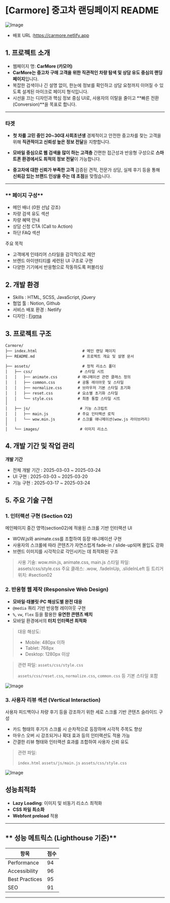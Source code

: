 # [Carmore] 중고차 랜딩페이지 README

![Image](https://github.com/user-attachments/assets/ae47b0d0-cc56-4604-afa1-90a8c2e2cdcf)


- 배포 URL :https://carmore.netlify.app

## 1. 프로젝트 소개
- 웹페이지 명: **CarMore (카모어)**
- **CarMore는 중고차 구매 고객을 위한 직관적인 차량 탐색 및 상담 유도 중심의 랜딩페이지**입니다.
- 복잡한 검색이나 긴 설명 없이, 한눈에 정보를 확인하고 상담 요청까지 이어질 수 있도록 설계된 마이크로 페이지 형식입니다.
- 시선을 끄는 디자인과 핵심 정보 중심 UI로, 사용자의 이탈을 줄이고 **빠른 전환(Conversion)**을 목표로 합니다.

---

### **타겟**

- **첫 차를 고민 중인 20~30대 사회초년생**
  경제적이고 안전한 중고차를 찾는 고객을 위해 **직관적이고 신뢰성 높은 정보 전달**을 지향합니다.
    
- **모바일 중심으로 웹 검색을 많이 하는 고객층**
    간편한 접근성과 반응형 구성으로 **스마트폰 환경에서도 최적의 정보 전달**이 가능합니다.
    
- **중고차에 대한 신뢰가 부족한 고객**
    검증된 견적, 전문가 상담, 실제 후기 등을 통해 **신뢰감 있는 브랜드 인상을 주는 데 초점**을 맞췄습니다.
  
---

### ** 페이지 구성**

- 메인 배너 (0원 선납 강조)
- 차량 검색 유도 섹션
- 차량 혜택 안내
- 상담 신청 CTA (Call to Action)
- 하단 FAQ 섹션

주요 목적
- 고객에게 인테리어 스타일을 감각적으로 제안
- 브랜드 아이덴티티를 세련된 UI 구조로 구현
- 다양한 기기에서 반응형으로 작동하도록 퍼블리싱 


## 2. 개발 환경

- Skills : HTML, SCSS, JavaScript, jQuery
- 협업 툴 : Notion, Github
- 서비스 배포 환경 : Netlify
- 디자인 : [Figma](https://www.figma.com/file/fAisC2pEKzxTOzet9CfqML/README(oh-my-code)?node-id=39%3A1814)

## 3. 프로젝트 구조

```
Carmore/
├── index.html                    # 메인 랜딩 페이지
├── README.md                     # 프로젝트 개요 및 설명 문서

├── assets/                       # 정적 리소스 폴더
│   ├── css/                     # 스타일 시트
│   │   ├── animate.css         # 애니메이션 관련 클래스 정의
│   │   ├── common.css          # 공통 레이아웃 및 스타일
│   │   ├── normalize.css       # 브라우저 기본 스타일 초기화
│   │   ├── reset.css           # 요소별 초기화 스타일
│   │   └── style.css           # 최종 통합 스타일 시트
│
│   ├── js/                      # 기능 스크립트
│   │   ├── main.js             # 주요 인터랙션 로직
│   │   └── wow.min.js          # 스크롤 애니메이션(wow.js 라이브러리)
│
│   └── images/                  # 이미지 리소스

```

## 4. 개발 기간 및 작업 관리

**개발 기간**

- 전체 개발 기간 : 2025-03-03 ~ 2025-03-24
- UI 구현 : 2025-03-03 ~ 2025-03-20
- 기능 구현 : 2025-03-17 ~ 2025-03-24


## 5. 주요 기술 구현

### 1. 인터랙션 구현 (Section 02)
메인페이지 중간 영역(section02)에 적용된 스크롤 기반 인터랙션 UI

- WOW.js와 animate.css를 조합하여 등장 애니메이션 구현
- 사용자의 스크롤에 따라 콘텐츠가 자연스럽게 fade-in / slide-up되며 몰입도 강화
- 브랜드 이미지를 시각적으로 각인시키는 데 최적화된 구조

> 사용 기술: wow.min.js, animate.css, main.js
> 스타일 파일: assets/css/style.css
> 주요 클래스: .wow, .fadeInUp, .slideInLeft 등
> 트리거 위치: #section02


### 2. 반응형 웹 제작 (Responsive Web Design)

- **모바일·태블릿·PC 해상도별 완전 대응**
- `@media` 쿼리 기반 반응형 레이아웃 구현
- `%`, `vw`, `flex` 등을 활용한 **유연한 콘텐츠 배치**
- 모바일 환경에서의 **터치 인터랙션 최적화**

> 대응 해상도:
> 
> - Mobile: 480px 이하
> - Tablet: 768px
> - Desktop: 1280px 이상

> 관련 파일:
> `assets/css/style.css`
> 
> `assets/css/reset.css`, `normalize.css`, `common.css` 등 기본 스타일 포함 
> 

![Image](https://github.com/user-attachments/assets/726a2452-32f5-42b0-867d-65f07db8e0d3)


###  3. 사용자 리뷰 섹션 (Vertical Interaction)
사용자 피드백이나 차량 후기 등을 강조하기 위한 세로 스크롤 기반 콘텐츠 슬라이드 구성


- 카드 형태의 후기가 스크롤 시 순차적으로 등장하며 시각적 주목도 향상
- 마우스 오버 시 강조되거나 확대 효과 등의 인터랙션도 적용 가능
- 간결한 리뷰 형태와 인터랙션 효과를 조합하여 사용자 신뢰 유도

> 관련 파일:
> 
> `index.html` `assets/js/main.js` `assets/css/style.css`
> 


![Image](https://github.com/user-attachments/assets/48776fe2-c3a1-4b9d-a288-6d600e6f82ab)


## **성능최적화**

- **Lazy Loading**: 이미지 및 비동기 리소스 최적화
- **CSS 파일 최소화**
- **Webfont preload** 적용
---

## ** 성능 메트릭스 (Lighthouse 기준)**

| **항목** | **점수** |
| --- | --- |
| Performance | 94 |
| Accessibility | 96 |
| Best Practices | 95 |
| SEO | 91 |

---
